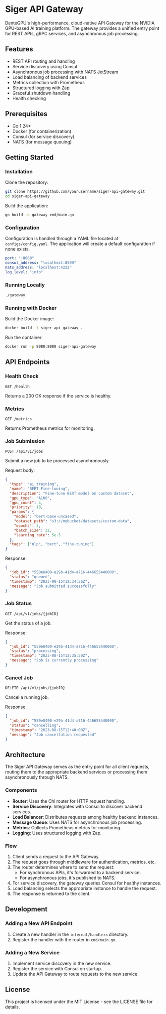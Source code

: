 # Siger API Gateway

DanteGPU's high-performance, cloud-native API Gateway for the NVIDIA GPU-based AI training platform. The gateway provides a unified entry point for REST APIs, gRPC services, and asynchronous job processing.

## Features

- REST API routing and handling
- Service discovery using Consul
- Asynchronous job processing with NATS JetStream
- Load balancing of backend services
- Metrics collection with Prometheus
- Structured logging with Zap
- Graceful shutdown handling
- Health checking

## Prerequisites

- Go 1.24+
- Docker (for containerization)
- Consul (for service discovery)
- NATS (for message queuing)

## Getting Started

### Installation

Clone the repository:

```bash
git clone https://github.com/yourusername/siger-api-gateway.git
cd siger-api-gateway
```

Build the application:

```bash
go build -o gateway cmd/main.go
```

### Configuration

Configuration is handled through a YAML file located at `configs/config.yaml`. The application will create a default configuration if none exists.

```yaml
port: ":8080"
consul_address: "localhost:8500"
nats_address: "localhost:4222"
log_level: "info"
```

### Running Locally

```bash
./gateway
```

### Running with Docker

Build the Docker image:

```bash
docker build -t siger-api-gateway .
```

Run the container:

```bash
docker run -p 8080:8080 siger-api-gateway
```

## API Endpoints

### Health Check

```
GET /health
```

Returns a 200 OK response if the service is healthy.

### Metrics

```
GET /metrics
```

Returns Prometheus metrics for monitoring.

### Job Submission

```
POST /api/v1/jobs
```

Submit a new job to be processed asynchronously.

Request body:

```json
{
  "type": "ai_training",
  "name": "BERT Fine-tuning",
  "description": "Fine-tune BERT model on custom dataset",
  "gpu_type": "A100",
  "gpu_count": 4,
  "priority": 10,
  "params": {
    "model": "bert-base-uncased",
    "dataset_path": "s3://mybucket/datasets/custom-data",
    "epochs": 3,
    "batch_size": 32,
    "learning_rate": 5e-5
  },
  "tags": ["nlp", "bert", "fine-tuning"]
}
```

Response:

```json
{
  "job_id": "550e8400-e29b-41d4-a716-446655440000",
  "status": "queued",
  "timestamp": "2023-08-15T12:34:56Z",
  "message": "Job submitted successfully"
}
```

### Job Status

```
GET /api/v1/jobs/{jobID}
```

Get the status of a job.

Response:

```json
{
  "job_id": "550e8400-e29b-41d4-a716-446655440000",
  "status": "processing",
  "timestamp": "2023-08-15T12:35:30Z",
  "message": "Job is currently processing"
}
```

### Cancel Job

```
DELETE /api/v1/jobs/{jobID}
```

Cancel a running job.

Response:

```json
{
  "job_id": "550e8400-e29b-41d4-a716-446655440000",
  "status": "cancelling",
  "timestamp": "2023-08-15T12:40:00Z",
  "message": "Job cancellation requested"
}
```

## Architecture

The Siger API Gateway serves as the entry point for all client requests, routing them to the appropriate backend services or processing them asynchronously through NATS.

### Components

- **Router**: Uses the Chi router for HTTP request handling.
- **Service Discovery**: Integrates with Consul to discover backend services.
- **Load Balancer**: Distributes requests among healthy backend instances.
- **Message Queue**: Uses NATS for asynchronous job processing.
- **Metrics**: Collects Prometheus metrics for monitoring.
- **Logging**: Uses structured logging with Zap.

### Flow

1. Client sends a request to the API Gateway.
2. The request goes through middleware for authentication, metrics, etc.
3. The router determines where to send the request:
   - For synchronous APIs, it's forwarded to a backend service.
   - For asynchronous jobs, it's published to NATS.
4. For service discovery, the gateway queries Consul for healthy instances.
5. Load balancing selects the appropriate instance to handle the request.
6. The response is returned to the client.

## Development

### Adding a New API Endpoint

1. Create a new handler in the `internal/handlers` directory.
2. Register the handler with the router in `cmd/main.go`.

### Adding a New Service

1. Implement service discovery in the new service.
2. Register the service with Consul on startup.
3. Update the API Gateway to route requests to the new service.

## License

This project is licensed under the MIT License - see the LICENSE file for details.